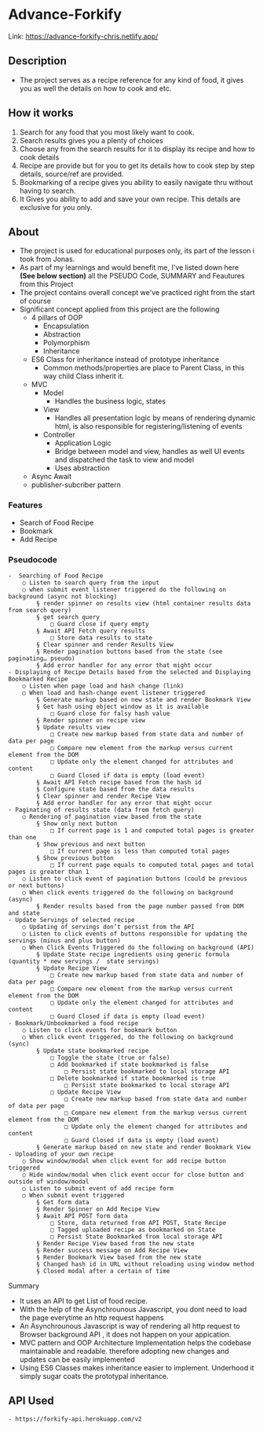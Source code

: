 # Advance-Forkify

Link: https://advance-forkify-chris.netlify.app/

## Description

- The project serves as a recipe reference for any kind of food, it gives you as well the details on how to cook and etc. 

## How it works
1. Search for any food that you most likely want to cook.
2. Search results gives you a plenty of choices  
3. Choose any from the search results for it to display its recipe and how to cook details
4. Recipe are provide but for you to get its details how to cook step by step details, source/ref are provided.
5. Bookmarking of a recipe gives you ability to easily navigate thru without having to search.
6. It Gives you ability to add and save your own recipe. This details are exclusive for you only. 

## About

- The project is used for educational purposes only, its part of the lesson i took from Jonas.
- As part of my learnings and would benefit me, I've listed down here **(See below section)** all the PSEUDO Code, SUMMARY and Feautures from this Project
- The project contains overall concept we've practiced right from the start of course 
- Significant concept applied from this project are the following
  - 4 pillars of OOP
    - Encapsulation
    - Abstraction
    - Polymorphism
    - Inheritance
  - ES6 Class for inheritance instead of prototype inheritance
    - Common methods/properties are place to Parent Class, in this way child Class inherit it.
  - MVC
    - Model 
      - Handles the business logic, states
    - View 
      - Handles all presentation logic by means of rendering dynamic html, is also responsible for registering/listening of events
    - Controller  
      - Application Logic
      - Bridge between model and view, handles as well UI events and dispatched the task to view and model
      - Uses abstraction
   - Async Await
   - publisher-subcriber pattern
   


### Features
- Search of Food Recipe
- Bookmark
- Add Recipe

### Pseudocode

	-  Searching of Food Recipe
		○ Listen to search query from the input
		○ when submit event listener triggered do the following on background (async not blocking) 
			§ render spinner on results view (html container results data from search query)
			§ get search query
				□ Guard close if query empty
			§ Await API Fetch query results
				□ Store data results to state
			§ Clear spinner and render Results View
			§ Render pagination buttons based from the state (see paginating… pseudo)
			§ Add error handler for any error that might occur
	- Displaying of Recipe Details based from the selected and Displaying Bookmarked Recipe
		○ Listen when page load and hash change (link)
		○ When load and hash-change event listener triggered
			§ Generate markup based on new state and render Bookmark View
			§ Get hash using object window as it is available
				□ Guard close for falsy hash value
			§ Render spinner on recipe view
			§ Update results view 
				□ Create new markup based from state data and number of data per page
				□ Compare new element from the markup versus current element from the DOM
				□ Update only the element changed for attributes and content
				□ Guard Closed if data is empty (load event)
			§ Await API Fetch recipe based from the hash id
			§ Configure state based from the data results
			§ Clear spinner and render Recipe View 
			§ Add error handler for any error that might occur
	- Paginating of results state (data from fetch query)
		○ Rendering of pagination view based from the state
			§ Show only next button 
				□ If current page is 1 and computed total pages is greater than one
			§ Show previous and next button
				□ If current page is less than computed total pages
			§ Show previous button
				□ If current page equals to computed total pages and total pages is greater than 1
		○ Listen to click event of pagination buttons (could be previous or next buttons)
		○ When click events triggered do the following on background (async)
			§ Render results based from the page number passed from DOM and state
	- Update Servings of selected recipe
		○ Updating of servings don’t persist from the API 
		○ Listen to click events of buttons responsible for updating the servings (minus and plus button)
		○ When Click Events Triggered do the following on background (API)
			§ Update State recipe ingredients using generic formula (quantity * new servings /  state servings)
			§ Update Recipe View
				□ Create new markup based from state data and number of data per page
				□ Compare new element from the markup versus current element from the DOM
				□ Update only the element changed for attributes and content
				□ Guard Closed if data is empty (load event)
	- Bookmark/Unbookmarked a food recipe 
		○ Listen to click events for bookmark button 
		○ When click event triggered, do the following on background (sync)
			§ Update state bookmarked recipe
				□ Toggle the state (true or false) 
				□ Add bookmarked if state bookmarked is false
					□ Persist state bookmarked to local storage API
				□ Delete bookmarked if state bookmarked is true
					□ Persist state bookmarked to local storage API
				□ Update Recipe View
					□ Create new markup based from state data and number of data per page
					□ Compare new element from the markup versus current element from the DOM
					□ Update only the element changed for attributes and content
					□ Guard Closed if data is empty (load event)
			§ Generate markup based on new state and render Bookmark View
	- Uploading of your own recipe
		○ Show window/modal when click event for add recipe button triggered
		○ Hide window/modal when click event occur for close button and outside of window/modal
		○ Listen to submit event of add recipe form
		○ When submit event triggered
			§ Get form data
			§ Render Spinner on Add Recipe View
			§ Await API POST form data
				□ Store, data returned from API POST, State Recipe
				□ Tagged uploaded recipe as bookmarked on State
				□ Persist State Bookmarked from local storage API
			§ Render Recipe View based from the new state
			§ Render success message on Add Recipe View
			§ Render Bookmark View based from the new state
			§ Changed hash id in URL without reloading using window method
			§ Closed modal after a certain of time
	
			

Summary
- It uses an API to get List of food recipe. 
- With the help of the Asynchrounous Javascript, you dont need to load the page everytime an http request happens 
- An Asynchrounous Javascript is way of rendering all http request to Browser background API , it does not happen on your appication.
- MVC pattern and OOP Architecture Implementation helps the codebase maintainable and readable. therefore adopting new changes and updates can be easily implemented
- Using ES6 Classes makes inheritance easier to implement. Underhood it simply sugar coats the prototypal inheritance.


## API Used
	- https://forkify-api.herokuapp.com/v2


